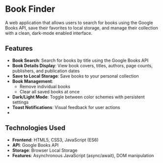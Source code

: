 # Book Finder 

A web application that allows users to search for books using the Google Books API, save their favorites to local storage, and manage their collection with a clean, dark-mode enabled interface.

## Features
- **Book Search**: Search for books by title using the Google Books API
- **Book Details Display**: View book covers, titles, authors, page counts, publishers, and publication dates
- **Save to Local Storage**: Save books to your personal collection
- **Book Management**: 
  - Remove individual books
  - Clear all saved books at once
- **Dark/Light Mode**: Toggle between color schemes with persistent settings
- **Toast Notifications**: Visual feedback for user actions
- 
## Technologies Used

- **Frontend**: HTML5, CSS3, JavaScript (ES6)
- **API**: Google Books API
- **Storage**: Browser Local Storage
- **Features**: Asynchronous JavaScript (async/await), DOM manipulation
